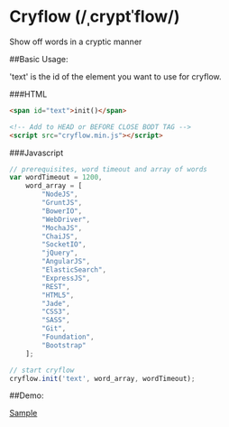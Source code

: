 Cryflow (/ˌcryptˈflow/)
========

Show off words in a cryptic manner

##Basic Usage:

'text' is the id of the element you want to use for cryflow.

###HTML

```html
<span id="text">init()</span>
```

```html
<!-- Add to HEAD or BEFORE CLOSE BODT TAG -->
<script src="cryflow.min.js"></script>
```

###Javascript

```javascript
// prerequisites, word timeout and array of words
var wordTimeout = 1200,
    word_array = [
        "NodeJS",
        "GruntJS",
        "BowerIO",
        "WebDriver",
        "MochaJS",
        "ChaiJS",
        "SocketIO",
        "jQuery",
        "AngularJS",
        "ElasticSearch",
        "ExpressJS",
        "REST",
        "HTML5",
        "Jade",
        "CSS3",
        "SASS",
        "Git",
        "Foundation",
        "Bootstrap"
    ];

// start cryflow
cryflow.init('text', word_array, wordTimeout);
```

##Demo:

[Sample](http://randell.pancakeapps.com/)

